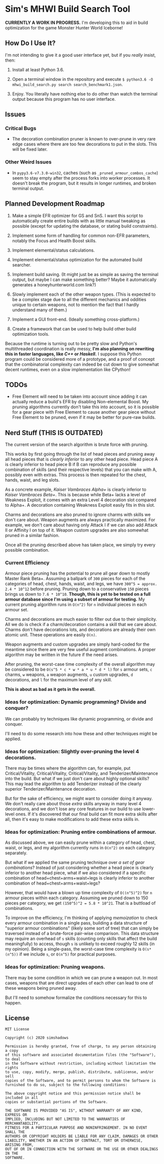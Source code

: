 # Sim's MHWI Build Search Tool

**CURRENTLY A WORK IN PROGRESS.** I'm developing this to aid in build optimization for the game Monster Hunter World Iceborne!

## How Do I Use It?

I'm not intending to give it a good user interface yet, but if you *really* insist, then:

1) Install at least Python 3.6.

2) Open a terminal window in the repository and execute `$ python3.6 -O mhwi_build_search.py search search_benchmark1.json`.

3) Enjoy. You literally have nothing else to do other than watch the terminal output because this program has no user interface.

## Issues

### Critical Bugs

- The decoration combination pruner is known to over-prune in very rare edge cases where there are too few decorations to put in the slots. This will be fixed later.

### Other Weird Issues

- In `pypy3.6-v7.3.0-win32`, caches (such as `_pruned_armour_combos_cache`) seem to stay empty after the process forks into worker processes. It doesn't break the program, but it results in longer runtimes, and broken terminal output.

## Planned Development Roadmap

1) Make a simple EFR optimizer for GS and SnS. I want this script to automatically create entire builds with as little manual tweaking as possible (except for updating the database, or stating build constraints).

2) Implement some form of handling for common non-EFR parameters, notably the Focus and Health Boost skills.

3) Implement elemental/status calculations.

4) Implement elemental/status optimization for the automated build searcher.

5) Implement build saving. (It might just be as simple as saving the terminal output, but maybe I can make something better? Maybe it automatically generates a honeyhunterworld.com link?)

6) Slowly implement each of the other weapon types. (This is expected to be a complex stage due to all the different mechanics and oddities unique to certain weapons, not to mention the fact that I hardly understand many of them.)

7) Implement a GUI front-end. (Ideally something cross-platform.)

8) Create a framework that can be used to help build other build optimization tools.

Because the runtime is turning out to be pretty slow and Python's multithreaded coordination is really messy, **I'm also planning on rewriting this in faster languages, like *C++* or *Haskell*.** I suppose this Python program could be considered more of a prototype, and a proof of concept that the combinatorial complexity can indeed be cut down to give somewhat decent runtimes, even on a slow implementation like CPython!

## TODOs

- Free Element will need to be taken into account since adding it can actually reduce a build's EFR by disabling Non-elemental Boost. My pruning algorithms currently don't take this into account, so it is possible for a gear piece with Free Element to cause another gear piece without Free Element to be pruned, even if it may be better for pure-raw builds.

## Nerd Stuff (THIS IS OUTDATED)

The current version of the search algorithm is brute force with pruning.

This works by first going through the list of head pieces and pruning away all head pieces that is *clearly inferior* to any other head piece. Head piece A is clearly inferior to head piece B if B can reproduce any possible combination of skills (and their respective levels) that you can make with A, possibly even with extras. This process is then repeated for the chest, hands, waist, and leg slots.

As a concrete example, *Kaiser Vambraces Alpha+* is clearly inferior to *Kaiser Vambraces Beta+*. This is because while Beta+ lacks a level of Weakness Exploit, it comes with an extra Level 4 decoration slot compared to Alpha+. A decoration containing Weakness Exploit easily fits in this slot.

Charms and decorations are also pruned to ignore charms with skills we don't care about. Weapon augments are always practically maximized. For example, we don't care about having only Attack I if we can also add Attack II or Affinity I on top of it. Weapon custom upgrades are also somewhat pruned in a similar fashion.

Once all the pruning described above has taken place, we simply try every possible combination.

### Current Efficiency

Armour piece pruning has the potential to prune all gear down to mostly Master Rank Beta+. Assuming a ballpark of `300` pieces for each of the categories of head, chest, hands, waist, and legs, we have `300^5 = approx. 2.4 * 10^12` before pruning. Pruning down to a conservative `150` pieces brings us down to `7.6 * 10^10`. **Though, this is yet to be tested on a full armour database since I'm using a subset of armour for testing.** My current pruning algorithm runs in `O(n^2)` for `n` individual pieces in each armour set.

Charms and decorations are much easier to filter out due to their simplicity. All we do is check if a charm/decoration contains a skill that we care about. Charms don't have decorations lots, and decorations are already their own atomic unit. These operations are easily `O(n)`.

Weapon augments and custom upgrades are simply hard-coded for the meantime since there are very few useful augment combinations. A proper algorithm may be written in the future if the need arises.

After pruning, the worst-case time complexity of the overall algorithm may be considered to be `O(s^5 * c * w * a * u * d * l)` for `s` armour sets, `c` charms, `w` weapons, `a` weapon augments, `u` custom upgrades, `d` decorations, and `l` for the maximum level of any skill.

**This is about as bad as it gets in the overall.**

### Ideas for optimization: Dynamic programming? Divide and conquer?

We can probably try techniques like dynamic programming, or divide and conquer.

I'll need to do some research into how these and other techniques might be applied.

### Ideas for optimization: Slightly over-pruning the level 4 decorations.

There may be times where the algorithm can, for example, put Critical/Vitality, Critical/Vitality, Critical/Vitality, and Tenderizer/Maintenance into the build. But what if we just don't care about highly optional skills? This may lead the algorithm to add Tenderizer instead of the clearly superior Tenderizer/Maintenance decoration.

But for the sake of efficiency, we might want to consider doing it anyway. We don't really care about those *extra* skills anyway in many level 4 decorations, and we don't lose any core features in our build to use lower-level ones. If it's discovered that our final build can fit more extra skills after all, then it's easy to make modifications to add these extra skills in.

### Ideas for optimization: Pruning entire combinations of armour.

As discussed above, we can easily prune within a category of head, chest, waist, or legs, and my algorithm currently runs in `O(n^2)` on each category separately.

But what if we applied the same pruning technique over *a set of gear combinations*? Instead of just considering whether a head piece is clearly inferior to another head piece, what if we also considered if a specific combination of head+chest+arms+waist+legs is clearly inferior to another combination of head+chest+arms+waist+legs?

However, that would have a blown up time complexity of `O((n^5)^2)` for `n` armour pieces within each category. Assuming we pruned down to 150 pieces per category, we get `(150^5)^2 = 5.8 * 10^21`. That is a buttload of combinations.

To improve on the efficiency, I'm thinking of applying *memoization* to check every armour combination in a single pass, building a data structure of "superior armour combinations" (likely some sort of tree) that can simply be traversed instead of a brute-force pair-wise comparison. This data structure may require an overhead of `s` skills (counting only skills that affect the build meaningfully) to access, though `s` is unlikely to exceed roughly 12 skills (in my opinion). Being a single-pass, the worst-case time complexity is `O(s*(n^5))` if we include `s`, or `O(n^5)` for practical purposes.

### Ideas for optimization: Pruning weapons.

There may be some condition in which we can prune a weapon out. In most cases, weapons that are direct upgrades of each other can lead to one of these weapons being pruned away.

But I'll need to somehow formalize the conditions necessary for this to happen.

## License

```
MIT License

Copyright (c) 2020 simshadows

Permission is hereby granted, free of charge, to any person obtaining a copy
of this software and associated documentation files (the "Software"), to deal
in the Software without restriction, including without limitation the rights
to use, copy, modify, merge, publish, distribute, sublicense, and/or sell
copies of the Software, and to permit persons to whom the Software is
furnished to do so, subject to the following conditions:

The above copyright notice and this permission notice shall be included in all
copies or substantial portions of the Software.

THE SOFTWARE IS PROVIDED "AS IS", WITHOUT WARRANTY OF ANY KIND, EXPRESS OR
IMPLIED, INCLUDING BUT NOT LIMITED TO THE WARRANTIES OF MERCHANTABILITY,
FITNESS FOR A PARTICULAR PURPOSE AND NONINFRINGEMENT. IN NO EVENT SHALL THE
AUTHORS OR COPYRIGHT HOLDERS BE LIABLE FOR ANY CLAIM, DAMAGES OR OTHER
LIABILITY, WHETHER IN AN ACTION OF CONTRACT, TORT OR OTHERWISE, ARISING FROM,
OUT OF OR IN CONNECTION WITH THE SOFTWARE OR THE USE OR OTHER DEALINGS IN THE
SOFTWARE.
```

